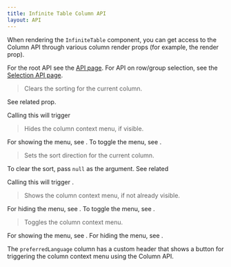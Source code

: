 ```yaml
---
title: Infinite Table Column API
layout: API
---
```


When rendering the `InfiniteTable` component, you can get access to the Column API through various column render props (for example, the <PropLink name="columns.header" /> render prop).

For the root API see the [API page](/docs/reference/api).
For API on row/group selection, see the [Selection API page](/docs/reference/selection-api).

<PropTable searchPlaceholder="Type to filter API methods">


<Prop name="clearSort">

> Clears the sorting for the current column.

See related <PropLink name="setSort" /> prop.

Calling this will trigger <DPropLink name="onSortInfoChange" />

</Prop>

<Prop name="hideContextMenu" type="() => void">

> Hides the column context menu, if visible.

For showing the menu, see <PropLink name="showContextMenu"/>. To toggle the menu, see <PropLink name="toggleContextMenu"/>.

</Prop>

<Prop name="setSort" type="(sortDir: 1|-1|null) => void">

> Sets the sort direction for the current column.

To clear the sort, pass `null` as the argument. See related <PropLink name="clearSort"/>

Calling this will trigger <DPropLink name="onSortInfoChange" />.

</Prop>


<Prop name="showContextMenu" type="() => void">

> Shows the column context menu, if not already visible.

For hiding the menu, see <PropLink name="hideContextMenu"/>. To toggle the menu, see <PropLink name="toggleContextMenu"/>.

</Prop>

<Prop name="toggleContextMenu" type="() => void">

> Toggles the column context menu.

For showing the menu, see <PropLink name="showContextMenu"/>. For hiding the menu, see <PropLink name="hideContextMenu"/>.

<Sandpack title="Custom header with button to trigger the column context menu using the Column API">

<Description>

The `preferredLanguage` column has a custom header that shows a button for triggering the column context menu using the Column API.

</Description>

```ts file="$DOCS/reference/getColumnMenuItems-example.page.tsx"

```

</Sandpack>

</Prop>


</PropTable>
